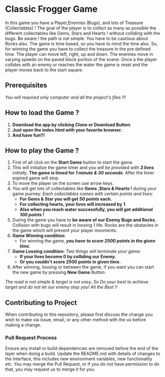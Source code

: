 # Classic Frogger Game
In this game you have a Player,Enemies (Bugs), and lots of Treasure (Collectables) ! The goal of the player is to collect as many as possible the different collectables like Gems, Stars and Hearts ! without colliding with the bugs. Be aware ! the path is not simple. You have to be cautious about Rocks also. The game is time based, so you have to mind the time also. So, for winning the game you have to collect the treasure in the pre defined time. The player can move left, right, up and down. The enemies move in varying speeds on the paved block portion of the scene. Once a the player collides with an enemy or reaches the water the game is reset and the player moves back to the start square.
## Prerequisites

*You will required only computer and all the project's files !!!*


## How to load the Game ?

1. **Download the app by clicking Clone or Download Button.**
2. **Just open the index.html with your favorite browser.**
3. **And have fun!!!**



## How to play the Game ? 

1. First of all click on the **Start Game** button to start the game.
2. This will initialize the game timer and _you will be provided with **3 lives** initially._ **The game is timed for _1 minute & 30 seconds_**. After the timer expired game will stop.
3. To move the player on the screen use arrow keys.
4. You will get lots of collectables like **Gems ,Stars & Hearts !** during your game journey. _Each collectables comes with certain points and lives:_
    - **For Gems & Star you will get _50 points_ each.**
    - **For collecting hearts, your lives will increased by _1_.**
    - **Also when you reach water successfully, you will get additional _100 points_ !**
5. During the game you have to **be aware of our Enemy Bugs and Rocks.** Collision with bugs will result in loosing 1 life. Rocks are the obstacles in the game which will prevent your player movments.
6. **Game Winning condition:**
    - For winning the game, **_you have to score 2500 points in the given time._**
7. **Game Loosing condition:**
_Two things will terminate your game:_
    - **If your lives become 0 by colliding our Enemy.**
    - **Or you couldn't score 2500 points in given time.**
8. After winning, loosing or between the game, if you want you can start the new game by pressing **New Game** Button.

_The road is not simple & target is not easy, So Do your best to achieve target and do not let our enemy step you! All the Best !!_

## Contributing to Project

When contributing to this repository, please first discuss the change you wish to make via issue, email, or any other method with the us before making a change.

### Pull Request Process

Ensure any install or build dependencies are removed before the end of the layer when doing a build.
Update the README.md with details of changes to the interface, this includes new environment variables, new functionality etc.
You may merge the Pull Request, or if you do not have permission to do that, you may request us to merge it for you.
